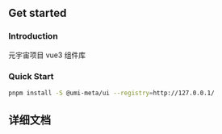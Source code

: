 ## Get started

### Introduction

元宇宙项目 vue3 组件库

### Quick Start

```sh
pnpm install -S @umi-meta/ui --registry=http://127.0.0.1/
```

## 详细文档

